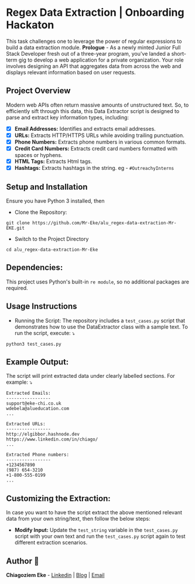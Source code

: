 # Regex Data Extraction | Onboarding Hackaton
This task challenges one to leverage the power of regular expressions to build a data extraction module.
**Prologue** - As a newly minted Junior Full Stack Developer fresh out of a three-year program, you've landed a short-term gig to develop a web application for a private organization. Your role involves designing an API that aggregates data from across the web and displays relevant information based on user requests.

## Project Overview
Modern web APIs often return massive amounts of unstructured text. So, to efficiently sift through this data, this Data Extractor script is designed to parse and extract key information types, including:
- [x] **Email Addresses:** Identifies and extracts email addresses.
- [x] **URLs:** Extracts HTTP/HTTPS URLs while avoiding trailing punctuation.
- [x] **Phone Numbers:** Extracts phone numbers in various common formats.
- [x] **Credit Card Numbers:** Extracts credit card numbers formatted with spaces or hyphens.
- [x] **HTML Tags:** Extracts Html tags.
- [x] **Hashtags:** Extracts hashtags in the string. eg - ```#OutreachyInterns```

## Setup and Installation
Ensure you have Python 3 installed, then
- Clone the Repository:
```
git clone https://github.com/Mr-Eke/alu_regex-data-extraction-Mr-EKE.git
```
- Switch to the Project Directory
```
cd alu_regex-data-extraction-Mr-Eke
```
## Dependencies:
This project uses Python's built-in ```re module```, so no additional packages are required.
## Usage Instructions
- Running the Script:
The repository includes a ```test_cases.py``` script that demonstrates how to use the DataExtractor class with a sample text. To run the script, execute: ⤵️
```
python3 test_cases.py
```
## Example Output:
The script will print extracted data under clearly labelled sections. For example: ⤵️
```
Extracted Emails:
-----------------
support@eke-chi.co.uk
wdebela@alueducation.com
...

Extracted URLs:
-----------------
http://elgibbor.hashnode.dev
https://www.linkedin.com/in/chiago/
...

Extracted Phone numbers:
-----------------
+1234567890
(987) 654-3210
+1-800-555-0199
...
```
## Customizing the Extraction:
In case you want to have the script extract the above mentioned relevant data from your own string/text, then follow the below steps:
- **Modify Input:** Update the ```test_string``` variable in the ```test_cases.py``` script with your own text and run the ```test_cases.py``` script again to test different extraction scenarios.
## Author 🧠
**Chiagoziem Eke** - [Linkedin](https://www.linkedin.com/in/chiago/) | [Blog](http://elgibbor.hashnode.dev) | [Email](c.eke@alustudent.com)
